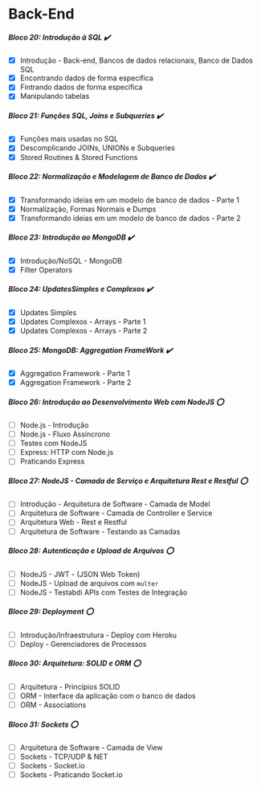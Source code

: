 # Back-End

##### Bloco 20: Introdução à SQL ✔️
- [x] Introdução - Back-end, Bancos de dados relacionais, Banco de Dados SQL 
- [x] Encontrando dados de forma específica
- [x] Fintrando dados de forma especifica
- [x] Manipulando tabelas

##### Bloco 21: Funções SQL, Joins e Subqueries ✔️
- [x] Funções mais usadas no SQL
- [x] Descomplicando JOINs, UNIONs e Subqueries
- [x] Stored Routines & Stored Functions

##### Bloco 22: Normalização e Modelagem de Banco de Dados ✔️
- [x] Transformando ideias em um modelo de banco de dados - Parte 1
- [x] Normalização, Formas Normais e Dumps
- [x] Transformando ideias em um modelo de banco de dados - Parte 2

##### Bloco 23: Introdução ao MongoDB ✔️
- [x] Introdução/NoSQL - MongoDB
- [x] Filter Operators

##### Bloco 24: UpdatesSimples e Complexos ✔️
- [x] Updates Simples
- [x] Updates Complexos - Arrays - Parte 1
- [x] Updates Complexos - Arrays - Parte 2

##### Bloco 25: MongoDB: Aggregation FrameWork ✔️
- [x] Aggregation Framework - Parte 1
- [x] Aggregation Framework - Parte 2

##### Bloco 26: Introdução ao Desenvolvimento Web com NodeJS :o:
- [ ] Node.js - Introdução
- [ ] Node.js - Fluxo Assíncrono
- [ ] Testes com NodeJS
- [ ] Express: HTTP com Node.js
- [ ] Praticando Express

##### Bloco 27: NodeJS - Camada de Serviço e Arquitetura Rest e Restful :o:
- [ ] Introdução - Arquitetura de Software - Camada de Model
- [ ] Arquitetura de Software - Camada de Controller e Service
- [ ] Arquitetura Web - Rest e Restful 
- [ ] Arquitetura de Software - Testando as Camadas

##### Bloco 28: Autenticação e Upload de Arquivos :o:
- [ ] NodeJS - JWT - (JSON Web Token)
- [ ] NodeJS - Upload de arquivos com `multer`
- [ ] NodeJS - Testabdi APIs com Testes de Integração 

##### Bloco 29: Deployment :o:
- [ ] Introdução/Infraestrutura - Deploy com Heroku 
- [ ] Deploy - Gerenciadores de Processos

##### Bloco 30: Arquitetura: SOLID e ORM :o:
- [ ] Arquitetura - Princípios SOLID
- [ ] ORM - Interface da aplicação com o banco de dados
- [ ] ORM - Associations

##### Bloco 31: Sockets :o:
- [ ] Arquitetura de Software - Camada de View
- [ ] Sockets - TCP/UDP & NET
- [ ] Sockets - Socket.io
- [ ] Sockets - Praticando Socket.io
